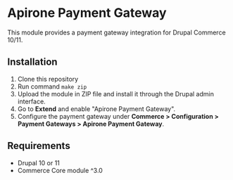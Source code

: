 # Apirone Payment Gateway

This module provides a payment gateway integration for Drupal Commerce 10/11.

## Installation

1. Clone this repository
2. Run command ```make zip```
3. Upload the module in ZIP file and install it through the Drupal admin interface.
4. Go to **Extend** and enable "Apirone Payment Gateway".
5. Configure the payment gateway under **Commerce > Configuration > Payment Gateways > Apirone Payment Gateway**.

## Requirements

- Drupal 10 or 11
- Commerce Core module ^3.0
